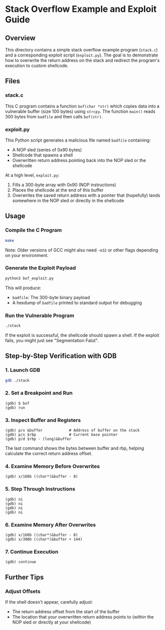 # Stack Overflow Example and Exploit Guide

## Overview
This directory contains a simple stack overflow example program (`stack.c`) and a corresponding exploit script (`exploit.py`). The goal is to demonstrate how to overwrite the return address on the stack and redirect the program's execution to custom shellcode.

## Files

### stack.c
This C program contains a function `bof(char *str)` which copies data into a vulnerable buffer (size 100 bytes) using `strcpy`. The function `main()` reads 300 bytes from `badfile` and then calls `bof(str)`.

### exploit.py
This Python script generates a malicious file named `badfile` containing:
- A NOP sled (series of 0x90 bytes)
- Shellcode that spawns a shell
- Overwritten return address pointing back into the NOP sled or the shellcode

At a high level, `exploit.py`:
1. Fills a 300-byte array with 0x90 (NOP instructions)
2. Places the shellcode at the end of this buffer
3. Overwrites the saved return address with a pointer that (hopefully) lands somewhere in the NOP sled or directly in the shellcode

## Usage

### Compile the C Program
```bash
make
```

Note: Older versions of GCC might also need `-m32` or other flags depending on your environment.

### Generate the Exploit Payload
```bash
python3 bof_exploit.py
```
This will produce:
- `badfile`: The 300-byte binary payload
- A hexdump of `badfile` printed to standard output for debugging

### Run the Vulnerable Program
```bash
./stack
```
If the exploit is successful, the shellcode should spawn a shell. If the exploit fails, you might just see "Segmentation Falut".

## Step-by-Step Verification with GDB

### 1. Launch GDB
```bash
gdb ./stack
```

### 2. Set a Breakpoint and Run
```gdb
(gdb) b bof
(gdb) run
```

### 3. Inspect Buffer and Registers
```gdb
(gdb) p/x &buffer            # Address of buffer on the stack
(gdb) p/x $rbp               # Current base pointer
(gdb) p/d $rbp - (long)&buffer
```
The last command shows the bytes between buffer and rbp, helping calculate the correct return address offset.

### 4. Examine Memory Before Overwrites
```gdb
(gdb) x/160b ((char*)&buffer - 8)
```

### 5. Step Through Instructions
```gdb
(gdb) ni
(gdb) ni
(gdb) ni
(gdb) ni
```

### 6. Examine Memory After Overwrites
```gdb
(gdb) x/160b ((char*)&buffer - 8)
(gdb) x/300b ((char*)&buffer + 144)
```

### 7. Continue Execution
```gdb
(gdb) continue
```

## Further Tips

### Adjust Offsets
If the shell doesn't appear, carefully adjust:
- The return address offset from the start of the buffer
- The location that your overwritten return address points to (within the NOP sled or directly at your shellcode)